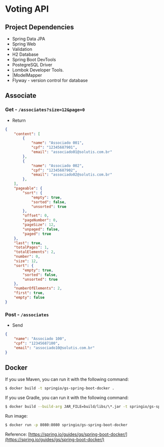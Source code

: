 # Voting API 

## Project Dependencies
- Spring Data JPA
- Spring Web
- Validation
- H2 Database
- Spring Boot DevTools
- PostegreSQL Driver
- Lombok Developer Tools.
- |ModelMapper
- Flyway - version control for database

## Associate

### Get - `/associates?size=12&page=0`

- Return 
``` json
{
    "content": [
        {
            "name": "Associado 001",
            "cpf": "12345687901",
            "email": "associado01@solutis.com.br"
        },
        {
            "name": "Associado 002",
            "cpf": "12345687902",
            "email": "associado02@solutis.com.br"
        },
    ],
    "pageable": {
        "sort": {
            "empty": true,
            "sorted": false,
            "unsorted": true
        },
        "offset": 0,
        "pageNumber": 0,
        "pageSize": 12,
        "unpaged": false,
        "paged": true
    },
    "last": true,
    "totalPages": 1,
    "totalElements": 2,
    "number": 0,
    "size": 12,
    "sort": {
        "empty": true,
        "sorted": false,
        "unsorted": true
    },
    "numberOfElements": 2,
    "first": true,
    "empty": false
}
```

### Post - `/associates`

- Send 
``` json
{
    "name": "Associado 100",
    "cpf": "12345687100",
    "email": "associado10@solutis.com.br"
}
```

## Docker

If you use Maven, you can run it with the following command:
``` bash
$ docker build -t springio/gs-spring-boot-docker .
```


If you use Gradle, you can run it with the following command:
``` bash
$ docker build --build-arg JAR_FILE=build/libs/\*.jar -t springio/gs-spring-boot-docker .
```

Run image:
``` bash
$ docker run -p 8080:8080 springio/gs-spring-boot-docker
```

Reference: [https://spring.io/guides/gs/spring-boot-docker/](https://spring.io/guides/gs/spring-boot-docker/)